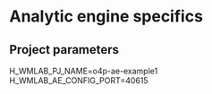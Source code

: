 # Analytic engine specifics

## Project parameters
H_WMLAB_PJ_NAME=o4p-ae-example1
H_WMLAB_AE_CONFIG_PORT=40615
